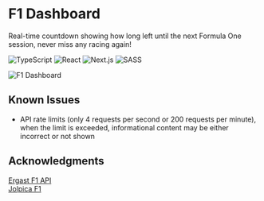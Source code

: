 # F1 Dashboard
Real-time countdown showing how long left until the next Formula One session, never miss any racing again!

![TypeScript](https://img.shields.io/badge/typescript-%23007ACC.svg?style=for-the-badge&logo=typescript&logoColor=white)
![React](https://img.shields.io/badge/react-%2320232a.svg?style=for-the-badge&logo=react&logoColor=%2361DAFB)
![Next.js](https://img.shields.io/badge/Next.js-black?style=for-the-badge&logo=next.js&logoColor=white)
![SASS](https://img.shields.io/badge/SASS-hotpink.svg?style=for-the-badge&logo=SASS&logoColor=white)

![F1 Dashboard](https://pitsy.dev/Images/Projects/f1Dashboard.png)

## Known Issues
- API rate limits (only 4 requests per second or 200 requests per minute), when the limit is exceeded, informational content may be either incorrect or not shown

## Acknowledgments
[Ergast F1 API](http://ergast.com/mrd/)  
[Jolpica F1](https://github.com/jolpica/jolpica-f1)
